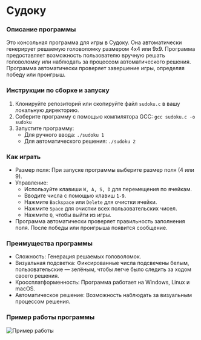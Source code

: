 # Судоку

### Описание программы
Это консольная программа для игры в Судоку. Она автоматически генерирует решаемую головоломку размером 4x4 или 9x9. Программа предоставляет возможность пользователю вручную решать головоломку или наблюдать за процессом автоматического решения. Программа автоматически проверяет завершение игры, определяя победу или проигрыш.

### Инструкции по сборке и запуску
1. Клонируйте репозиторий или скопируйте файл `sudoku.c` в вашу локальную директорию.
2. Соберите программу с помощью компилятора GCC:
   `gcc sudoku.c -o sudoku`
3. Запустите программу:
   - Для ручного ввода:
     `./sudoku 1`
   - Для автоматического решения:
     `./sudoku 2`

### Как играть
- Размер поля: При запуске программы выберите размер поля (4 или 9).
- Управление:
  - Используйте клавиши `W, A, S, D` для перемещения по ячейкам.
  - Вводите числа с помощью клавиш `1-9`.
  - Нажмите `Backspace` или `Delete` для очистки ячейки.
  - Нажмите `Space` для очистки всех пользовательских чисел.
  - Нажмите `Q`, чтобы выйти из игры.
- Программа автоматически проверяет правильность заполнения поля. После победы или проигрыша появится сообщение.

### Преимущества программы
- Сложность: Генерация решаемых головоломок.
- Визуальная подсветка: Фиксированные числа подсвечены белым, пользовательские — зелёным, чтобы легче было следить за ходом своего решения.
- Кроссплатформенность: Программа работает на Windows, Linux и macOS.
- Автоматическое решение: Возможность наблюдать за визуальным процессом решения.

### Пример работы программы
![Пример работы](source/example.gif)
